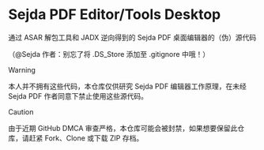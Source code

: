 # Sejda PDF Editor/Tools Desktop
通过 ASAR 解包工具和 JADX 逆向得到的 Sejda PDF 桌面编辑器的（伪）源代码

（@Sejda 作者：别忘了将 .DS_Store 添加至 .gitignore 中哦！）

> [!WARNING]
>
> 本人并不拥有这些代码，本仓库仅供研究 Sejda PDF 编辑器工作原理，在未经 Sejda PDF 作者同意下禁止使用这些源代码。

> [!CAUTION]
>
> 由于近期 GitHub DMCA 审查严格，本仓库可能会被封禁，如果想要保留此仓库，请赶紧 Fork、Clone 或下载 ZIP 存档。
